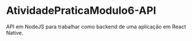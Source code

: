# AtividadePraticaModulo6-API

API em NodeJS para trabalhar como backend de uma aplicação em React Native.
